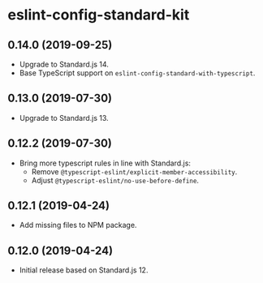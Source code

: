 # eslint-config-standard-kit

## 0.14.0 (2019-09-25)

- Upgrade to Standard.js 14.
- Base TypeScript support on `eslint-config-standard-with-typescript`.

## 0.13.0 (2019-07-30)

- Upgrade to Standard.js 13.

## 0.12.2 (2019-07-30)

- Bring more typescript rules in line with Standard.js:
  - Remove `@typescript-eslint/explicit-member-accessibility`.
  - Adjust `@typescript-eslint/no-use-before-define`.

## 0.12.1 (2019-04-24)

- Add missing files to NPM package.

## 0.12.0 (2019-04-24)

- Initial release based on Standard.js 12.
